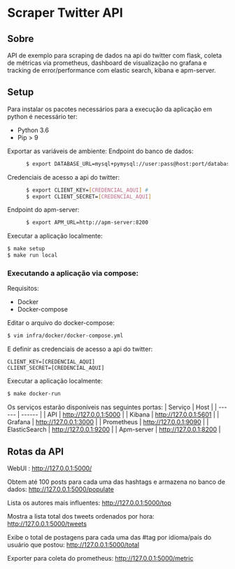 # Scraper Twitter API
## Sobre

API de exemplo para scraping de dados na api do twitter com flask, coleta de métricas via prometheus, dashboard de visualização no grafana e tracking de error/performance com elastic search, kibana e apm-server.

## Setup
Para instalar os pacotes necessários para a execução da aplicação em python é necessário ter:
  - Python 3.6
  - Pip > 9

Exportar as variáveis de ambiente:
Endpoint do banco de dados:
```sh
      $ export DATABASE_URL=mysql+pymysql://user:pass@host:port/database?charset=utf8mb4
```
Credenciais de acesso a api do twitter:
```sh
      $ export CLIENT_KEY=[CREDENCIAL_AQUI] #
      $ export CLIENT_SECRET=[CREDENCIAL_AQUI]
```
Endpoint do apm-server:
```sh
      $ export APM_URL=http://apm-server:8200
```
Executar a aplicação localmente:
 ```sh
$ make setup
$ make run local
```

### Executando a aplicação via compose:

Requisitos:
  - Docker
  - Docker-compose

Editar o arquivo do docker-compose:
 ```sh
$ vim infra/docker/docker-compose.yml
```
E definir as credenciais de acesso a api do twitter:
```
CLIENT_KEY=[CREDENCIAL_AQUI]
CLIENT_SECRET=[CREDENCIAL_AQUI]
```
Executar a aplicação localmente:
 ```sh
$ make docker-run
```
Os serviços estarão disponíveis nas seguintes portas:
| Serviço | Host |
| ------ | ------ |
| API | http://127.0.0.1:5000 |
| Kibana | http://127.0.0.1:5601 |
| Grafana | http://127.0.0.1:3000 |
| Prometheus | http://127.0.0.1:9090 |
| ElasticSearch | http://127.0.0.1:9200 |
| Apm-server  | http://127.0.0.1:8200  |

## Rotas da API

WebUI :
http://127.0.0.1:5000/

Obtem até 100 posts para cada uma das hashtags e armazena no banco de dados:
http://127.0.0.1:5000/populate

Lista os autores mais influentes:
http://127.0.0.1:5000/top

Mostra a lista total dos tweets ordenados por hora:
http://127.0.0.1:5000/tweets

Exibe o total de postagens para cada uma das #tag por idioma/país do usuário que postou:
http://127.0.0.1:5000/total

Exporter para coleta do prometheus:
http://127.0.0.1:5000/metric

